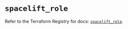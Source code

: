 # `spacelift_role`

Refer to the Terraform Registry for docs: [`spacelift_role`](https://registry.terraform.io/providers/spacelift-io/spacelift/1.27.0/docs/resources/role).
